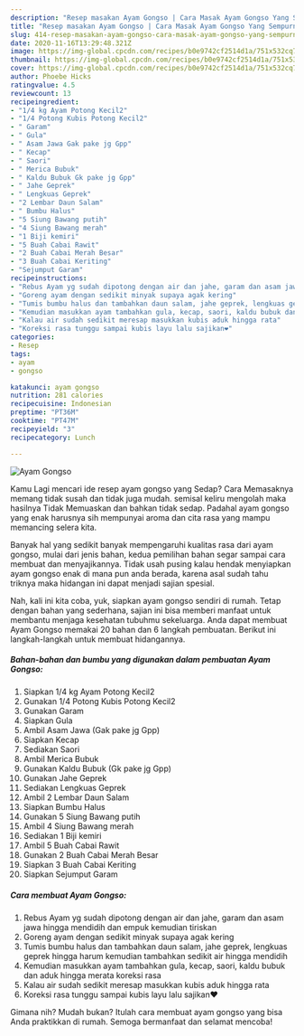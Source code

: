 ```yaml
---
description: "Resep masakan Ayam Gongso | Cara Masak Ayam Gongso Yang Sempurna"
title: "Resep masakan Ayam Gongso | Cara Masak Ayam Gongso Yang Sempurna"
slug: 414-resep-masakan-ayam-gongso-cara-masak-ayam-gongso-yang-sempurna
date: 2020-11-16T13:29:48.321Z
image: https://img-global.cpcdn.com/recipes/b0e9742cf2514d1a/751x532cq70/ayam-gongso-foto-resep-utama.jpg
thumbnail: https://img-global.cpcdn.com/recipes/b0e9742cf2514d1a/751x532cq70/ayam-gongso-foto-resep-utama.jpg
cover: https://img-global.cpcdn.com/recipes/b0e9742cf2514d1a/751x532cq70/ayam-gongso-foto-resep-utama.jpg
author: Phoebe Hicks
ratingvalue: 4.5
reviewcount: 13
recipeingredient:
- "1/4 kg Ayam Potong Kecil2"
- "1/4 Potong Kubis Potong Kecil2"
- " Garam"
- " Gula"
- " Asam Jawa Gak pake jg Gpp"
- " Kecap"
- " Saori"
- " Merica Bubuk"
- " Kaldu Bubuk Gk pake jg Gpp"
- " Jahe Geprek"
- " Lengkuas Geprek"
- "2 Lembar Daun Salam"
- " Bumbu Halus"
- "5 Siung Bawang putih"
- "4 Siung Bawang merah"
- "1 Biji kemiri"
- "5 Buah Cabai Rawit"
- "2 Buah Cabai Merah Besar"
- "3 Buah Cabai Keriting"
- "Sejumput Garam"
recipeinstructions:
- "Rebus Ayam yg sudah dipotong dengan air dan jahe, garam dan asam jawa hingga mendidih dan empuk kemudian tiriskan"
- "Goreng ayam dengan sedikit minyak supaya agak kering"
- "Tumis bumbu halus dan tambahkan daun salam, jahe geprek, lengkuas geprek hingga harum kemudian tambahkan sedikit air hingga mendidih"
- "Kemudian masukkan ayam tambahkan gula, kecap, saori, kaldu bubuk dan aduk hingga merata koreksi rasa"
- "Kalau air sudah sedikit meresap masukkan kubis aduk hingga rata"
- "Koreksi rasa tunggu sampai kubis layu lalu sajikan❤"
categories:
- Resep
tags:
- ayam
- gongso

katakunci: ayam gongso 
nutrition: 281 calories
recipecuisine: Indonesian
preptime: "PT36M"
cooktime: "PT47M"
recipeyield: "3"
recipecategory: Lunch

---
```



![Ayam Gongso](https://img-global.cpcdn.com/recipes/b0e9742cf2514d1a/751x532cq70/ayam-gongso-foto-resep-utama.jpg)

Kamu Lagi mencari ide resep ayam gongso yang Sedap? Cara Memasaknya memang tidak susah dan tidak juga mudah. semisal keliru mengolah maka hasilnya Tidak Memuaskan dan bahkan tidak sedap. Padahal ayam gongso yang enak harusnya sih mempunyai aroma dan cita rasa yang mampu memancing selera kita.



Banyak hal yang sedikit banyak mempengaruhi kualitas rasa dari ayam gongso, mulai dari jenis bahan, kedua pemilihan bahan segar sampai cara membuat dan menyajikannya. Tidak usah pusing kalau hendak menyiapkan ayam gongso enak di mana pun anda berada, karena asal sudah tahu triknya maka hidangan ini dapat menjadi sajian spesial.


Nah, kali ini kita coba, yuk, siapkan ayam gongso sendiri di rumah. Tetap dengan bahan yang sederhana, sajian ini bisa memberi manfaat untuk membantu menjaga kesehatan tubuhmu sekeluarga. Anda dapat membuat Ayam Gongso memakai 20 bahan dan 6 langkah pembuatan. Berikut ini langkah-langkah untuk membuat hidangannya.

<!--inarticleads1-->

##### Bahan-bahan dan bumbu yang digunakan dalam pembuatan Ayam Gongso:

1. Siapkan 1/4 kg Ayam Potong Kecil2
1. Gunakan 1/4 Potong Kubis Potong Kecil2
1. Gunakan  Garam
1. Siapkan  Gula
1. Ambil  Asam Jawa (Gak pake jg Gpp)
1. Siapkan  Kecap
1. Sediakan  Saori
1. Ambil  Merica Bubuk
1. Gunakan  Kaldu Bubuk (Gk pake jg Gpp)
1. Gunakan  Jahe Geprek
1. Sediakan  Lengkuas Geprek
1. Ambil 2 Lembar Daun Salam
1. Siapkan  Bumbu Halus
1. Gunakan 5 Siung Bawang putih
1. Ambil 4 Siung Bawang merah
1. Sediakan 1 Biji kemiri
1. Ambil 5 Buah Cabai Rawit
1. Gunakan 2 Buah Cabai Merah Besar
1. Siapkan 3 Buah Cabai Keriting
1. Siapkan Sejumput Garam




<!--inarticleads2-->

##### Cara membuat Ayam Gongso:

1. Rebus Ayam yg sudah dipotong dengan air dan jahe, garam dan asam jawa hingga mendidih dan empuk kemudian tiriskan
1. Goreng ayam dengan sedikit minyak supaya agak kering
1. Tumis bumbu halus dan tambahkan daun salam, jahe geprek, lengkuas geprek hingga harum kemudian tambahkan sedikit air hingga mendidih
1. Kemudian masukkan ayam tambahkan gula, kecap, saori, kaldu bubuk dan aduk hingga merata koreksi rasa
1. Kalau air sudah sedikit meresap masukkan kubis aduk hingga rata
1. Koreksi rasa tunggu sampai kubis layu lalu sajikan❤




Gimana nih? Mudah bukan? Itulah cara membuat ayam gongso yang bisa Anda praktikkan di rumah. Semoga bermanfaat dan selamat mencoba!
